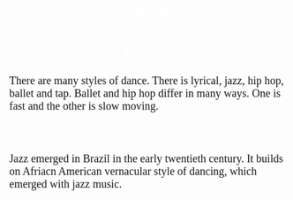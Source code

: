 # website
<html>
<head>
<style>
    body {
  background-image: url("https://purbalite.net/wp-content/uploads/2018/10/dance.png");
}
h1 {
  color: white;
  text-align: center;
}
p {
  font-family: verdana;
  font-size: 20px;
}
h2 {
  color: white;
  text-align: center;
}
p1 {
  font-family: verdana;
  font-size: 20px;
}
</style>
</head>
<body>

<h1>Dance</h1>
<p>There are many styles of dance. There is lyrical, jazz, hip hop, ballet and tap. Ballet and hip hop differ in many ways. One is fast and the other is slow moving.</p>
<h2>Jazz</h2>
<p1>Jazz emerged in Brazil in the early twentieth century. It builds on Afriacn American vernacular style of dancing, which emerged with jazz music.</p1>
</body>
</html>
